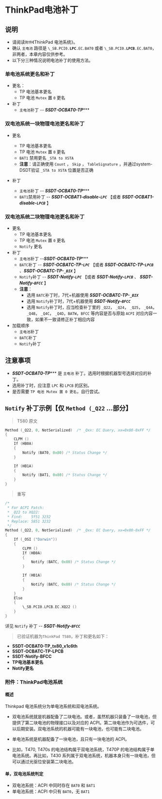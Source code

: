 # ThinkPad电池补丁

## 说明

- 请阅读`附件`《ThinkPad 电池系统》。
- 确认 `主电池` 路径是 `\_SB.PCI0.`**`LPC`**`.EC.BAT0` 或者 `\_SB.PCI0.`**`LPCB`**`.EC.BAT0`，非两者，本章内容仅供参考。
- 以下分三种情况说明电池补丁的使用方法。

### 单电池系统更名和补丁

- 更名：
  - TP 电池基本更名
  - TP 电池 `Mutex` 置 `0` 更名
- 补丁
  - `主电池`补丁 -- ***SSDT-OCBAT0-TP******

### 双电池系统一块物理电池更名和补丁

- 更名
  - TP 电池基本更名
  - TP 电池 `Mutex` 置 `0` 更名
  - `BAT1` 禁用更名 `_STA to XSTA` 
  - **注意**：请正确使用 `Count` ， `Skip` ， `TableSignature` ，并通过system-DSDT验证 `_STA to XSTA` 位置是否正确
- 补丁
  
  - `主电池`补丁 -- ***SSDT-OCBAT0-TP****** 
  - `BAT1`禁用补丁 -- ***SSDT-OCBAT1-disable-`LPC`*** 【或者 ***SSDT-OCBAT1-disable-`LPCB`*** 】

### 双电池系统二块物理电池更名和补丁

- 更名
  - TP 电池基本更名
  - TP 电池 `Mutex` 置 `0` 更名
  - `Notify` 更名
- 补丁
  - `主电池`补丁 --***SSDT-OCBAT0-TP******
  - `BATC`补丁 -- ***SSDT-OCBATC-TP-`LPC`*** 【或者 ***SSDT-OCBATC-TP-`LPCB`*** 、***SSDT-OCBATC-TP-`_BIX`*** 】
  - `Notify`补丁 -- ***SSDT-Notify-`LPC`*** 【或者 ***SSDT-Notify-`LPCB`*** 、 ***SSDT-Notify-`BFCC`*** 】
  - **注意**：
    - 选用 `BATC`补丁时，7代+机器使用 ***SSDT-OCBATC-TP-`_BIX`*** 
    - 选用 `Notify`补丁时，7代+机器使用 ***SSDT-Notify-`BFCC`*** 
    - 选用 `Notify`补丁时，应当检查补丁里的 `_Q22`， `_Q24`， `_Q25`， `_Q4A`， `_Q4B`， `_Q4C`， `_Q4D`，`BATW`，`BFCC` 等内容是否与原始 `ACPI` 对应内容一致，如果不一致请修正补丁相应内容
- 加载顺序
  - `主电池`补丁
  - `BATC`补丁
  - `Notify`补丁

## 注意事项

- ***SSDT-OCBAT0-TP****** 是 `主电池` 补丁。选用时根据机器型号选择对应的补丁。
- 选用补丁时，应注意 `LPC` 和 `LPCB` 的区别。
- 是否需要 `TP 电池 Mutex 置 0 更名`，自行尝试。

## `Notify` 补丁示例【仅 `Method (_Q22` ...部分】

> T580 原文

```Swift
Method (_Q22, 0, NotSerialized)  /* _Qxx: EC Query, xx=0x00-0xFF */
{
    CLPM ()
    If (HB0A)
    {
        Notify (BAT0, 0x80) /* Status Change */
    }

    If (HB1A)
    {
        Notify (BAT1, 0x80) /* Status Change */
    }
}
```

> 重写

```swift
/*
 * For ACPI Patch:
 * _Q22 to XQ22:
 * Find:    5f51 3232
 * Replace: 5851 3232
 */
Method (_Q22, 0, NotSerialized)  /* _Qxx: EC Query, xx=0x00-0xFF */
{
    If (_OSI ("Darwin"))
    {
        CLPM ()
        If (HB0A)
        {
            Notify (BATC, 0x80) /* Status Change */
        }

        If (HB1A)
        {
            Notify (BATC, 0x80) /* Status Change */
        }
    }
    Else
    {
        \_SB.PCI0.LPCB.EC.XQ22 ()
    }
}
```

详见 `Notify` 补丁 --  ***SSDT-Notify-`BFCC`*** 

> 已验证机器为`ThinkPad T580`，补丁和更名如下：

- **SSDT-OCBAT0-TP_tx80_x1c6th** 
- **SSDT-OCBATC-TP-LPCB** 
- **SSDT-Notify-BFCC** 
- **TP电池基本更名** 
- **Notify更名** 

### 附件：ThinkPad电池系统

#### 概述

Thinkpad 电池系统分为单电池系统和双电池系统。

- 双电池系统就是机器配备了二块电池。或者，虽然机器只装备了一块电池，但提供了第二块电池的物理接口以及对应的 ACPI。第二块电池作为可选件，可以后期安装。双电池系统的机器可能有一块电池，也可能有二块电池。
- 单电池系统是机器配备了一块电池，且只有一块电池的 ACPI。

- 比如，T470, T470s 的电池结构属于双电池系统，T470P 的电池结构属于单电池系统。再比如，T430 系列属于双电池系统，机器本身只有一块电池，但可以通过光驱位安装第二块电池。

#### 单，双电池系统判定

- 双电池系统：ACPI 中同时存在 `BAT0` 和 `BAT1`
- 单电池系统：ACPI 中只有 `BAT0`，无 `BAT1`
